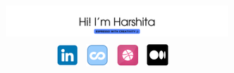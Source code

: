 <img src="./images/header.png">

<p align="center" style="display: flex; justify-content: center; align-items: center;" >
    <a href="https://www.linkedin.com/in/harshitaphadtare/" style="margin-right: 20px;"><img width="45" height="45" src="./images/linkedin.png" alt="linkedin logo"></a>
    <a href="https://www.coursera.org/user/22e988048a0f63ce033dd6dfbdfc1b19"  style="margin-right: 20px;"><img height="51" width="51" src="./images/coursera.png" alt="coursera logo"></a>
    <a href="https://dribbble.com/vividora?onboarding=true&designer=true"  style="margin-right: 20px;"><img width="47" height="47" src="./images/dribble.png" alt="dribble logo"></a>
    <a href="https://medium.com/@hphadtare02" style="margin-right: 20px;"><img width="48" height="48" src="./images/medium.png" alt="medium logo"></a>
</p>